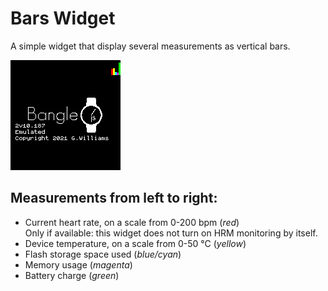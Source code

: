 # Bars Widget

A simple widget that display several measurements as vertical bars.

![Screenshot](screenshot.png)

## Measurements from left to right:

- Current heart rate, on a scale from 0-200 bpm (*red*)<br>
  Only if available: this widget does not turn on HRM monitoring by itself.
- Device temperature, on a scale from 0-50 °C (*yellow*)  
- Flash storage space used (*blue/cyan*)    
- Memory usage (*magenta*) 
- Battery charge (*green*)